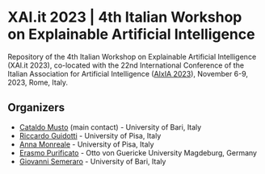 # XAI.it 2023 | 4th Italian Workshop on Explainable Artificial Intelligence

Repository of the 4th Italian Workshop on Explainable Artificial Intelligence (XAI.it 2023), co-located with the 22nd International Conference of the Italian Association for Artificial Intelligence ([AIxIA 2023](http://www.aixia2023.cnr.it/)), November 6-9, 2023, Rome, Italy.

## Organizers

* [Cataldo Musto](http://www.di.uniba.it/~swap/musto) (main contact) - University of Bari, Italy
* [Riccardo Guidotti](riccardo.guidotti@unipi.it) - University of Pisa, Italy
* [Anna Monreale](https://kdd.isti.cnr.it/people/monreale-anna) - University of Pisa, Italy
* [Erasmo Purificato](https://erasmopurif.com) - Otto von Guericke University Magdeburg, Germany
* [Giovanni Semeraro](http://www.di.uniba.it/~semeraro/) - University of Bari, Italy
